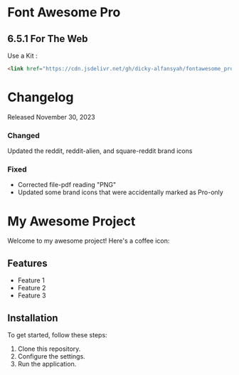 # Font Awesome Pro
## 6.5.1 For The Web
<link href="https://cdn.jsdelivr.net/gh/dicky-alfansyah/fontawesome_pro@main/6.5.1/css/all.min.css" rel="stylesheet"  crossorigin="anonymous">
<p>Use a Kit :</p>

```html
<link href="https://cdn.jsdelivr.net/gh/dicky-alfansyah/fontawesome_pro@main/6.5.1/css/all.min.css" rel="stylesheet"  crossorigin="anonymous">
```
<h1>Changelog</h1>
<p> Released November 30, 2023 </p>

<h3>Changed</h3>
<p>Updated the reddit, reddit-alien, and square-reddit brand icons</p>
<h3>Fixed</h3>
<ul>
    <li>Corrected file-pdf reading "PNG"</li>
    <li>Updated some brand icons that were accidentally marked as Pro-only</li>
</ul>

# My Awesome Project

Welcome to my awesome project! Here's a coffee icon: <i class="fas fa-coffee"></i>

## Features

- <i class="fas fa-check"></i> Feature 1
- <i class="fas fa-check"></i> Feature 2
- <i class="fas fa-check"></i> Feature 3

## Installation

To get started, follow these steps:

1. <i class="fas fa-code"></i> Clone this repository.
2. <i class="fas fa-cogs"></i> Configure the settings.
3. <i class="fas fa-play"></i> Run the application.


